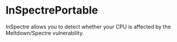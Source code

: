 # InSpectrePortable
InSpectre allows you to detect whether your CPU is affected by the Meltdown/Spectre vulnerability.
